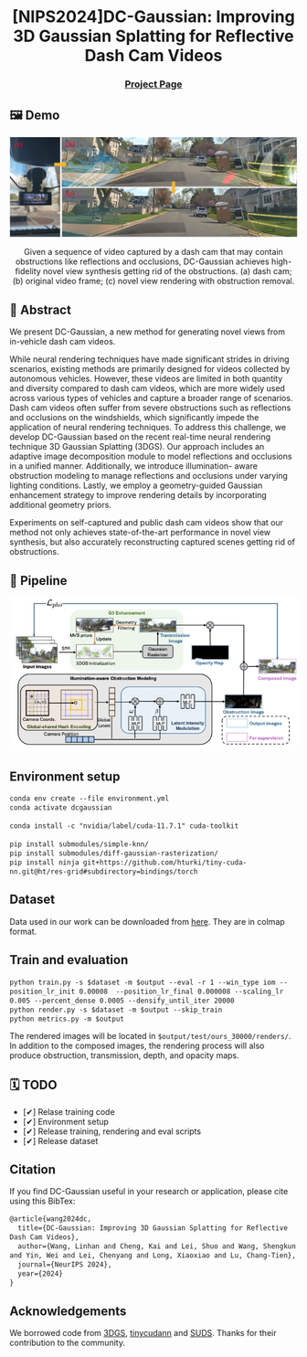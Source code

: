 <div align="center">

  <h1 align="center">[NIPS2024]DC-Gaussian: Improving 3D Gaussian Splatting for Reflective Dash Cam Videos</h1>

### [Project Page](https://linhanwang.github.io/dcgaussian/)

</div>

## 🖼️ Demo
<div align="center">
<img width="800" alt="image" src="assets/teaser.png">
<p>Given a sequence of video captured by a dash cam that may contain obstructions like reflections and occlusions, DC-Gaussian achieves high-fidelity novel view synthesis getting rid of the obstructions. (a) dash cam; (b) original video frame; (c) novel view rendering with obstruction removal.</p>
</div>

## 📖 Abstract
We present DC-Gaussian, a new method for generating novel views from in-vehicle dash cam videos. 

While neural rendering techniques have made significant strides in driving scenarios, existing methods are primarily designed for videos collected by autonomous vehicles. However, these videos are limited in both quantity and diversity compared to dash cam videos, which are more widely used across various types of vehicles and capture a broader range of scenarios. Dash cam videos often suffer from severe obstructions such as reflections and occlusions on the windshields, which significantly impede the application of neural rendering techniques. To address this challenge, we develop DC-Gaussian based on the recent real-time neural rendering technique 3D Gaussian Splatting (3DGS). Our approach includes an adaptive image decomposition module to model reflections and occlusions in a unified manner. Additionally, we introduce illumination- aware obstruction modeling to manage reflections and occlusions under varying lighting conditions. Lastly, we employ a geometry-guided Gaussian enhancement strategy to improve rendering details by incorporating additional geometry priors.

Experiments on self-captured and public dash cam videos show that our method not only achieves state-of-the-art performance in novel view synthesis, but also accurately reconstructing captured scenes getting rid of obstructions.

## 🚀 Pipeline

<div align="center">
<img width="800" alt="image" src="assets/figure_pipeline.png">
</div>

## Environment setup

```
conda env create --file environment.yml
conda activate dcgaussian

conda install -c "nvidia/label/cuda-11.7.1" cuda-toolkit

pip install submodules/simple-knn/
pip install submodules/diff-gaussian-rasterization/
pip install ninja git+https://github.com/hturki/tiny-cuda-nn.git@ht/res-grid#subdirectory=bindings/torch
```

## Dataset 

Data used in our work can be downloaded from [here](https://zenodo.org/records/13916656). They are in colmap format.

## Train and evaluation

```
python train.py -s $dataset -m $output --eval -r 1 --win_type iom --position_lr_init 0.00008  --position_lr_final 0.000008 --scaling_lr 0.005 --percent_dense 0.0005 --densify_until_iter 20000
python render.py -s $dataset -m $output --skip_train
python metrics.py -m $output
```

The rendered images will be located in `$output/test/ours_30000/renders/`. In addition to the composed images, the rendering process will also produce obstruction, transmission, depth, and opacity maps.

## 🗓️ TODO
- [✔] Relase training code
- [✔] Environment setup
- [✔] Release training, rendering and eval scripts
- [✔] Release dataset

## Citation

If you find DC-Gaussian useful in your research or application, please cite using this BibTex:

```
@article{wang2024dc,
  title={DC-Gaussian: Improving 3D Gaussian Splatting for Reflective Dash Cam Videos},
  author={Wang, Linhan and Cheng, Kai and Lei, Shuo and Wang, Shengkun and Yin, Wei and Lei, Chenyang and Long, Xiaoxiao and Lu, Chang-Tien},
  journal={NeurIPS 2024},
  year={2024}
}
```

## Acknowledgements

We borrowed code from [3DGS](https://github.com/graphdeco-inria/gaussian-splatting), [tinycudann](https://github.com/NVlabs/tiny-cuda-nn) and [SUDS](https://github.com/hturki/suds). Thanks for their contribution to the community.
